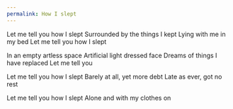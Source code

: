 ```yaml
---
permalink: How I slept
---
```

Let me tell you how I slept 
Surrounded by the things I kept 
Lying with me in my bed 
Let me tell you how I slept 

In an empty artless space 
Artificial light dressed face 
Dreams of things I have replaced 
Let me tell you 

Let me tell you how I slept 
Barely at all, yet more debt 
Late as ever, got no rest 


Let me tell you how I slept 
Alone and with my clothes on